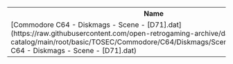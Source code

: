 <table>
<tr><th>Name</th><th>Size</th></tr>
<tr><td>
[Commodore C64 - Diskmags - Scene - [D71].dat](https://raw.githubusercontent.com/open-retrogaming-archive/dat-catalog/main/root/basic/TOSEC/Commodore/C64/Diskmags/Scene/[D71]/Commodore C64 - Diskmags - Scene - [D71].dat)
</td><td>867</td></tr>
</table>
